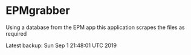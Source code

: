 # EPMgrabber
Using a database from the EPM app this application scrapes the files as required


Latest backup: Sun Sep 1 21:48:01 UTC 2019

